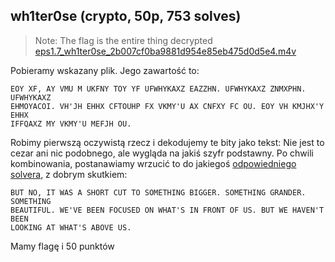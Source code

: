 ## wh1ter0se (crypto, 50p, 753 solves)

> Note: The flag is the entire thing decrypted
> [eps1.7_wh1ter0se_2b007cf0ba9881d954e85eb475d0d5e4.m4v](wh1ter0se.bin)

Pobieramy wskazany plik. Jego zawartość to:

    EOY XF, AY VMU M UKFNY TOY YF UFWHYKAXZ EAZZHN. UFWHYKAXZ ZNMXPHN. UFWHYKAXZ
    EHMOYACOI. VH'JH EHHX CFTOUHP FX VKMY'U AX CNFXY FC OU. EOY VH KMJHX'Y EHHX
    IFFQAXZ MY VKMY'U MEFJH OU.

Robimy pierwszą oczywistą rzecz i dekodujemy te bity jako tekst:
Nie jest to cezar ani nic podobnego, ale wygląda na jakiś szyfr podstawny. Po chwili kombinowania, postanawiamy wrzucić to do jakiegoś [odpowiedniego solvera](http://quipqiup.com/index.php), z dobrym skutkiem:

    BUT NO, IT WAS A SHORT CUT TO SOMETHING BIGGER. SOMETHING GRANDER. SOMETHING
    BEAUTIFUL. WE'VE BEEN FOCUSED ON WHAT'S IN FRONT OF US. BUT WE HAVEN'T BEEN
    LOOKING AT WHAT'S ABOVE US.

Mamy flagę i 50 punktów

